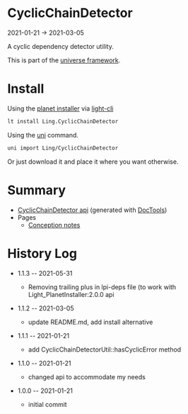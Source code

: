 CyclicChainDetector
===========
2021-01-21 -> 2021-03-05



A cyclic dependency detector utility.


This is part of the [universe framework](https://github.com/karayabin/universe-snapshot).


Install
==========
Using the [planet installer](https://github.com/lingtalfi/Light_PlanetInstaller) via [light-cli](https://github.com/lingtalfi/Light_Cli)
```bash
lt install Ling.CyclicChainDetector
```

Using the [uni](https://github.com/lingtalfi/universe-naive-importer) command.
```bash
uni import Ling/CyclicChainDetector
```

Or just download it and place it where you want otherwise.






Summary
===========
- [CyclicChainDetector api](https://github.com/lingtalfi/CyclicChainDetector/blob/master/doc/api/Ling/CyclicChainDetector.md) (generated with [DocTools](https://github.com/lingtalfi/DocTools))
- Pages
    - [Conception notes](https://github.com/lingtalfi/CyclicChainDetector/blob/master/doc/pages/conception-notes.md)






History Log
=============

- 1.1.3 -- 2021-05-31

    - Removing trailing plus in lpi-deps file (to work with Light_PlanetInstaller:2.0.0 api

- 1.1.2 -- 2021-03-05

    - update README.md, add install alternative

- 1.1.1 -- 2021-01-21

    - add CyclicChainDetectorUtil::hasCyclicError method
  
- 1.1.0 -- 2021-01-21

    - changed api to accommodate my needs
  
- 1.0.0 -- 2021-01-21

    - initial commit